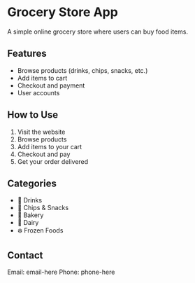 # Grocery Store App

A simple online grocery store where users can buy food items.

## Features
- Browse products (drinks, chips, snacks, etc.)
- Add items to cart
- Checkout and payment
- User accounts

## How to Use
1. Visit the website
2. Browse products
3. Add items to your cart
4. Checkout and pay
5. Get your order delivered

## Categories
- 🥤 Drinks
- 🍟 Chips & Snacks
- 🍞 Bakery
- 🥛 Dairy
- ❄️ Frozen Foods

## Contact
Email: email-here
Phone: phone-here
